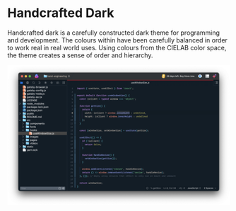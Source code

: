 # Handcrafted Dark

Handcrafted dark is a carefully constructed dark theme for programming and development. The colours within have been carefully balanced in order to work real in real world uses. Using colours from the CIELAB color space, the theme creates a sense of order and hierarchy.

![screenshot](./Images/screenshot.png)
